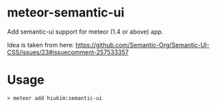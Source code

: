 # meteor-semantic-ui

Add semantic-ui support for meteor (1.4 or above) app. 

Idea is taken from here: https://github.com/Semantic-Org/Semantic-UI-CSS/issues/23#issuecomment-257533357

# Usage
`> meteor add hiukim:semantic-ui`
